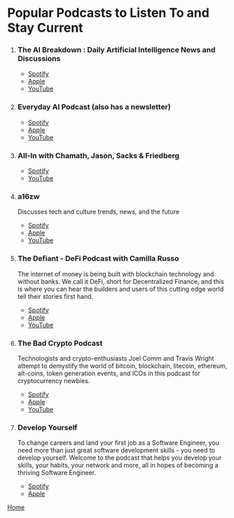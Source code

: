 # Popular Podcasts to Listen To and Stay Current

1. ### The AI Breakdown : Daily Artificial Intelligence News and Discussions
    - [Spotify](https://open.spotify.com/show/7gKwwMLFLc6RmjmRpbMtEO)
    - [Apple](https://podcasts.apple.com/us/podcast/the-ai-breakdown-daily-artificial-intelligence-news/id1680633614)
    - [YouTube](https://www.youtube.com/channel/UCKelCK4ZaO6HeEI1KQjqzWA)

1. ### Everyday AI Podcast (also has a newsletter)
    - [Spotify](https://podcasts.apple.com/us/podcast/everyday-ai-podcast-an-ai-and-chatgpt-podcast/id1683401861)
    - [Apple](https://podcasts.apple.com/us/podcast/everyday-ai-podcast-an-ai-and-chatgpt-podcast/id1683401861)
    - [YouTube](https://www.youtube.com/@EverydayAI_)

1. ### All-In with Chamath, Jason, Sacks & Friedberg
    - [Spotify](https://open.spotify.com/show/2IqXAVFR4e0Bmyjsdc8QzF)
    - [YouTube](https://www.youtube.com/@allin)

1. ### a16zw 
    Discusses tech and culture trends, news, and the future
    - [Spotify](https://open.spotify.com/show/5bC65RDvs3oxnLyqqvkUYX)
    - [Apple](https://podcasts.apple.com/us/podcast/a16z-podcast/id842818711)
    - [YouTube](https://www.youtube.com/playlist?list=PLM4u6XbiXf5rnUvH5NLdV_It2QLgbHBDZ)

1. ### The Defiant - DeFi Podcast with Camilla Russo 
    The internet of money is being built with blockchain technology and without banks. We call it DeFi, short for Decentralized Finance, and this is where you can hear the builders and users of this cutting edge world tell their stories first hand. 
    - [Spotify](https://open.spotify.com/show/1dYQYB5WxUqmypXXkFuac0)
    - [Apple](https://podcasts.apple.com/us/podcast/the-defiant-defi-podcast/id1512654905)
    - [YouTube](https://www.youtube.com/c/thedefiant)

1. ### The Bad Crypto Podcast
    Technologists and crypto-enthusiasts Joel Comm and Travis Wright attempt to demystify the world of bitcoin, blockchain, litecoin, ethereum, alt-coins, token generation events, and ICOs in this podcast for cryptocurrency newbies.
    - [Spotify](https://open.spotify.com/show/4rKK1cICXnzCA7GZzbULBY)
    - [Apple](https://podcasts.apple.com/us/podcast/the-bad-crypto-podcast/id1261133600)
    - [YouTube](https://www.youtube.com/playlist?list=PLZE4dJEs016Utc6ngMp_lsTB4I3Hu2jyQ)

1.  ### Develop Yourself
    To change careers and land your first job as a Software Engineer, you need more than just great software development skills - you need to develop yourself. Welcome to the podcast that helps you develop your skills, your habits, your network and more, all in hopes of becoming a thriving Software Engineer.
    - [Spotify](https://open.spotify.com/show/69BHCbRAl6rHT9LlNhFWUy)
    - [Apple](https://podcasts.apple.com/us/podcast/develop-yourself/id1583498998)


[Home][def]

[def]: README.md
